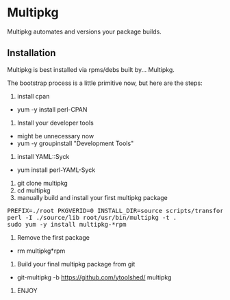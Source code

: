 Multipkg
==============
Multipkg automates and versions your package builds.

Installation
--------------
Multipkg is best installed via rpms/debs built by... Multipkg.

The bootstrap process is a little primitive now, but here are the steps:

1. install cpan
  * yum -y install perl-CPAN
1. Install your developer tools
  * might be unnecessary now
  * yum -y groupinstall "Development Tools"
1. install YAML::Syck
  * yum install perl-YAML-Syck
1. git clone multipkg
1. cd multipkg
1. manually build and install your first multipkg package
<pre>
PREFIX=./root PKGVERID=0 INSTALL_DIR=source scripts/transform
perl -I ./source/lib root/usr/bin/multipkg -t .
sudo yum -y install multipkg-*rpm
</pre>
1. Remove the first package
  * rm multipkg*rpm
1. Build your final multipkg package from git
  * git-multipkg -b https://github.com/ytoolshed/ multipkg
1. ENJOY
